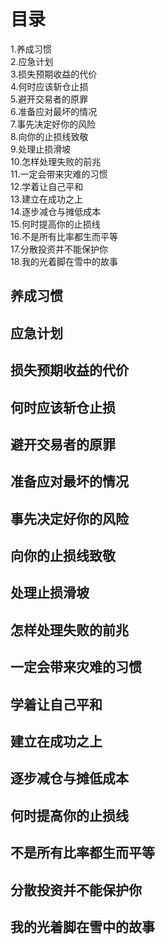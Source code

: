 
# 目录
1.养成习惯      
2.应急计划    
3.损失预期收益的代价    
4.何时应该斩仓止损    
5.避开交易者的原罪    
6.准备应对最坏的情况   
7.事先决定好你的风险   
8.向你的止损线致敬   
9.处理止损滑坡   
10.怎样处理失败的前兆     
11.一定会带来灾难的习惯    
12.学着让自己平和   
13.建立在成功之上    
14.逐步减仓与摊低成本    
15.何时提高你的止损线    
16.不是所有比率都生而平等   
17.分散投资并不能保护你     
18.我的光着脚在雪中的故事    

## 养成习惯

## 应急计划

## 损失预期收益的代价

## 何时应该斩仓止损

## 避开交易者的原罪

## 准备应对最坏的情况

## 事先决定好你的风险

## 向你的止损线致敬

## 处理止损滑坡

## 怎样处理失败的前兆

## 一定会带来灾难的习惯

## 学着让自己平和

## 建立在成功之上

## 逐步减仓与摊低成本

## 何时提高你的止损线

## 不是所有比率都生而平等

## 分散投资并不能保护你

## 我的光着脚在雪中的故事
